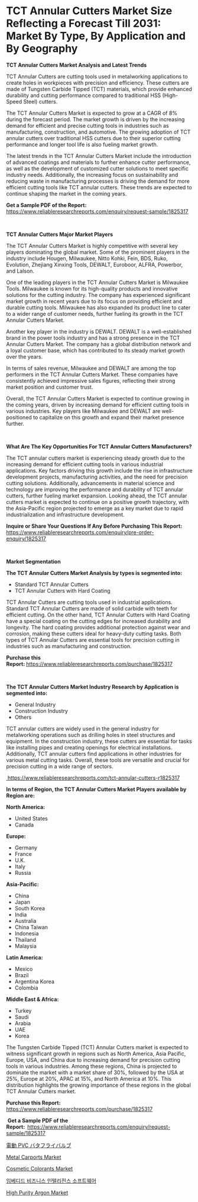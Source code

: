 <p><h1>TCT Annular Cutters Market Size Reflecting a Forecast Till 2031: Market By Type, By Application and By Geography</h1></p><p><strong>TCT Annular Cutters Market Analysis and Latest Trends</strong></p>
<p><p>TCT Annular Cutters are cutting tools used in metalworking applications to create holes in workpieces with precision and efficiency. These cutters are made of Tungsten Carbide Tipped (TCT) materials, which provide enhanced durability and cutting performance compared to traditional HSS (High-Speed Steel) cutters.</p><p>The TCT Annular Cutters Market is expected to grow at a CAGR of 8% during the forecast period. The market growth is driven by the increasing demand for efficient and precise cutting tools in industries such as manufacturing, construction, and automotive. The growing adoption of TCT annular cutters over traditional HSS cutters due to their superior cutting performance and longer tool life is also fueling market growth.</p><p>The latest trends in the TCT Annular Cutters Market include the introduction of advanced coatings and materials to further enhance cutter performance, as well as the development of customized cutter solutions to meet specific industry needs. Additionally, the increasing focus on sustainability and reducing waste in manufacturing processes is driving the demand for more efficient cutting tools like TCT annular cutters. These trends are expected to continue shaping the market in the coming years.</p></p>
<p><strong>Get a Sample PDF of the Report:&nbsp;</strong> <a href="https://www.reliableresearchreports.com/enquiry/request-sample/1825317">https://www.reliableresearchreports.com/enquiry/request-sample/1825317</a></p>
<p>&nbsp;</p>
<p><strong>TCT Annular Cutters Major Market Players</strong></p>
<p><p>The TCT Annular Cutters Market is highly competitive with several key players dominating the global market. Some of the prominent players in the industry include Hougen, Milwaukee, Nitto Kohki, Fein, BDS, Ruko, Evolution, Zhejiang Xinxing Tools, DEWALT, Euroboor, ALFRA, Powerbor, and Lalson. </p><p>One of the leading players in the TCT Annular Cutters Market is Milwaukee Tools. Milwaukee is known for its high-quality products and innovative solutions for the cutting industry. The company has experienced significant market growth in recent years due to its focus on providing efficient and durable cutting tools. Milwaukee has also expanded its product line to cater to a wider range of customer needs, further fueling its growth in the TCT Annular Cutters Market.</p><p>Another key player in the industry is DEWALT. DEWALT is a well-established brand in the power tools industry and has a strong presence in the TCT Annular Cutters Market. The company has a global distribution network and a loyal customer base, which has contributed to its steady market growth over the years.</p><p>In terms of sales revenue, Milwaukee and DEWALT are among the top performers in the TCT Annular Cutters Market. These companies have consistently achieved impressive sales figures, reflecting their strong market position and customer trust.</p><p>Overall, the TCT Annular Cutters Market is expected to continue growing in the coming years, driven by increasing demand for efficient cutting tools in various industries. Key players like Milwaukee and DEWALT are well-positioned to capitalize on this growth and expand their market presence further.</p></p>
<p>&nbsp;</p>
<p><strong>What Are The Key Opportunities For TCT Annular Cutters Manufacturers?</strong></p>
<p><p>The TCT annular cutters market is experiencing steady growth due to the increasing demand for efficient cutting tools in various industrial applications. Key factors driving this growth include the rise in infrastructure development projects, manufacturing activities, and the need for precision cutting solutions. Additionally, advancements in material science and technology are improving the performance and durability of TCT annular cutters, further fueling market expansion. Looking ahead, the TCT annular cutters market is expected to continue on a positive growth trajectory, with the Asia-Pacific region projected to emerge as a key market due to rapid industrialization and infrastructure development.</p></p>
<p><strong>Inquire or Share Your Questions If Any Before Purchasing This Report:</strong> <a href="https://www.reliableresearchreports.com/enquiry/pre-order-enquiry/1825317">https://www.reliableresearchreports.com/enquiry/pre-order-enquiry/1825317</a></p>
<p>&nbsp;</p>
<p><strong>Market Segmentation</strong></p>
<p><strong>The TCT Annular Cutters Market Analysis by types is segmented into:</strong></p>
<p><ul><li>Standard TCT Annular Cutters</li><li>TCT Annular Cutters with Hard Coating</li></ul></p>
<p><p>TCT Annular Cutters are cutting tools used in industrial applications. Standard TCT Annular Cutters are made of solid carbide with teeth for efficient cutting. On the other hand, TCT Annular Cutters with Hard Coating have a special coating on the cutting edges for increased durability and longevity. The hard coating provides additional protection against wear and corrosion, making these cutters ideal for heavy-duty cutting tasks. Both types of TCT Annular Cutters are essential tools for precision cutting in industries such as manufacturing and construction.</p></p>
<p><strong>Purchase this Report:&nbsp;</strong><a href="https://www.reliableresearchreports.com/purchase/1825317">https://www.reliableresearchreports.com/purchase/1825317</a></p>
<p>&nbsp;</p>
<p><strong>The TCT Annular Cutters Market Industry Research by Application is segmented into:</strong></p>
<p><ul><li>General Industry</li><li>Construction Industry</li><li>Others</li></ul></p>
<p><p>TCT annular cutters are widely used in the general industry for metalworking operations such as drilling holes in steel structures and equipment. In the construction industry, these cutters are essential for tasks like installing pipes and creating openings for electrical installations. Additionally, TCT annular cutters find applications in other industries for various metal cutting tasks. Overall, these tools are versatile and crucial for precision cutting in a wide range of sectors.</p></p>
<p><a href="https://www.reliableresearchreports.com/tct-annular-cutters-r1825317">&nbsp;https://www.reliableresearchreports.com/tct-annular-cutters-r1825317</a></p>
<p><strong>In terms of Region, the TCT Annular Cutters Market Players available by Region are:</strong></p>
<p>
    <p> <strong> North America: </strong>
        <ul>
            <li>United States</li>
            <li>Canada</li>
        </ul>
        </p> 
    <p> <strong> Europe: </strong>
        <ul>
            <li>Germany</li>
            <li>France</li>
            <li>U.K.</li>
            <li>Italy</li>
            <li>Russia</li>
        </ul>
        </p> 
    <p> <strong> Asia-Pacific: </strong>
        <ul>
            <li>China</li>
            <li>Japan</li>
            <li>South Korea</li>
            <li>India</li>
            <li>Australia</li>
            <li>China Taiwan</li>
            <li>Indonesia</li>
            <li>Thailand</li>
            <li>Malaysia</li>
        </ul>
        </p> 
    <p> <strong> Latin America: </strong>
        <ul>
            <li>Mexico</li>
            <li>Brazil</li>
            <li>Argentina Korea</li>
            <li>Colombia</li>
        </ul>
        </p> 
    <p> <strong> Middle East & Africa: </strong>
        <ul>
            <li>Turkey</li>
            <li>Saudi</li>
            <li>Arabia</li>
            <li>UAE</li>
            <li>Korea</li>
        </ul>
    </p>
    </p>
<p><p>The Tungsten Carbide Tipped (TCT) Annular Cutters market is expected to witness significant growth in regions such as North America, Asia Pacific, Europe, USA, and China due to increasing demand for precision cutting tools in various industries. Among these regions, China is projected to dominate the market with a market share of 30%, followed by the USA at 25%, Europe at 20%, APAC at 15%, and North America at 10%. This distribution highlights the growing importance of these regions in the global TCT Annular Cutters market.</p></p>
<p><strong>Purchase this Report: </strong><a href="https://www.reliableresearchreports.com/purchase/1825317">https://www.reliableresearchreports.com/purchase/1825317</a></p>
<p>&nbsp;<strong>Get a Sample PDF of the Report:&nbsp;&nbsp;</strong><a href="https://www.reliableresearchreports.com/enquiry/request-sample/1825317">https://www.reliableresearchreports.com/enquiry/request-sample/1825317</a></p>
<p><strong></strong></p>
<p><p><a href="https://github.com/mreklxf44233/Market-Research-Report-List-1/blob/main/986842730914.md">電動 PVC バタフライバルブ</a></p><p><a href="https://github.com/CliffMedina6/Market-Research-Report-List-4/blob/main/metal-carports-market.md">Metal Carports Market</a></p><p><a href="https://www.linkedin.com/pulse/cosmetic-colorants-market-size-growth-forecast-from-2024-2031-zz6xf?trackingId=01QLh1%2Bmy7cqH326PtB5Bw%3D%3D">Cosmetic Colorants Market</a></p><p><a href="https://medium.com/@autumnberge/%EB%82%B4%EC%9E%A5-%EB%B9%84%EC%A6%88%EB%8B%88%EC%8A%A4-%EC%9D%B8%ED%85%94%EB%A6%AC%EC%A0%84%EC%8A%A4-%EC%86%8C%ED%94%84%ED%8A%B8%EC%9B%A8%EC%96%B4-%EC%8B%9C%EC%9E%A5-%EC%A7%80%ED%91%9C-%EB%94%94%EC%BD%94%EB%94%A9-%EC%8B%9C%EC%9E%A5-%EC%A0%90%EC%9C%A0%EC%9C%A8-%ED%8A%B8%EB%A0%8C%EB%93%9C-%EB%B0%8F-%EC%84%B1%EC%9E%A5-%ED%8C%A8%ED%84%B4-cbe2bc6cdc12">임베디드 비즈니스 인텔리전스 소프트웨어</a></p><p><a href="https://www.linkedin.com/pulse/high-purity-argon-market-size-reflecting-forecast-till-2031-d3ujf?trackingId=zyQf2qM0Zb7s6DIr7bUPpg%3D%3D">High Purity Argon Market</a></p></p>